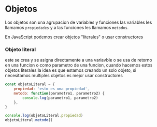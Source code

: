 # Objetos
Los objetos son una agrupacion de variables y funciones
las variables les llamamos `propiedades` y a las funciones les llamamos `metodos`.

En JavaScript podemos crear objetos "literales" o usar constructores

### Objeto literal
este se crea y se asigna directamente a una variavble o se usa de retorno en una funcion o como parametro de una funcion, cuando hacemos estos objetos literales la idea es que estamos creando un solo objeto, si necesitamos multiples objetos es mejor usar constructores
```js
const objetoLiteral = {
    propiedad: 'esto es una propiedad',
    metodo: function(parametro1, parametro2) {
        console.log(parametro1, parametro2)
    },
}

console.log(objetoLiteral.propiedad)
objetoLiteral.metodo()
```










